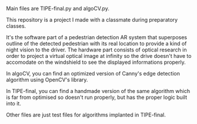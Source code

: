 Main files are TIPE-final.py and algoCV.py.

This repository is a project I made with a classmate during preparatory classes. 

It's the software part of a pedestrian detection AR system that superposes outline of the detected pedestrian with its real location to provide a kind of night vision to the driver.
The hardware part consists of optical research in order to project a virtual optical image at infinity so the drive doesn't have to accomodate on the windshield to see the displayed informations properly. 

In algoCV, you can find an optimized version of Canny's edge detection algorithm using OpenCV's library.

In TIPE-final, you can find a handmade version of the same algorithm which is far from optimised so doesn't run properly, but has the proper logic built into it.

Other files are just test files for algorithms implanted in TIPE-final.
